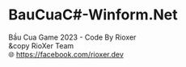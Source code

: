 # BauCuaC#-Winform.Net
Bầu Cua Game 2023 - Code By Rioxer <br>
&copy RioXer Team <br>
&#127760; https://facebook.com/rioxer.dev

